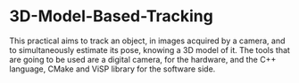 # 3D-Model-Based-Tracking
This practical aims to track an object, in images acquired by a camera, and to simultaneously estimate its pose, knowing a 3D model of it. The tools that are going to be used are a digital camera, for the hardware, and the C++ language, CMake and ViSP library for the software side.
